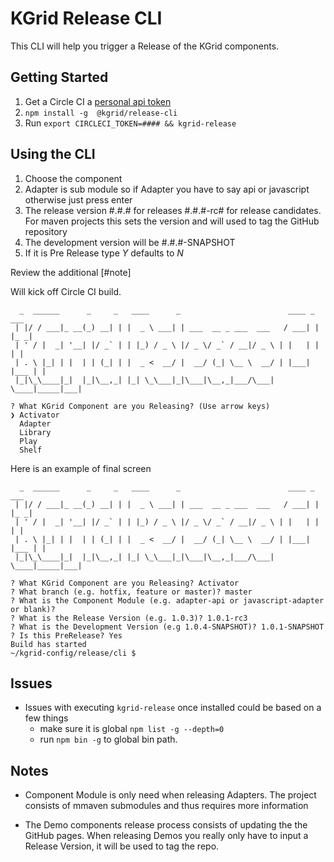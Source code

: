 # KGrid Release CLI

This CLI will help you trigger a Release of the KGrid components.  

## Getting Started

1. Get a Circle CI a [personal api token](https://circleci.com/docs/2.0/managing-api-tokens/#creating-a-personal-api-token)
1.  ```npm install -g  @kgrid/release-cli ```
1. Run ```export CIRCLECI_TOKEN=#### && kgrid-release``` 

## Using the CLI
 
1. Choose the component
1. Adapter is sub module so if Adapter you have to say api or javascript otherwise just press enter
1. The release version  #.#.# for releases #.#.#-rc# for release candidates. For maven projects this sets
the version and will used to tag the GitHub repository
1. The development version will be #.#.#-SNAPSHOT
1. If it is Pre Release type _Y_ defaults to _N_

Review the additional [#note]

Will kick off Circle CI build.

```text
  _  ______      _     _   ____      _                        ____ _     ___ 
 | |/ / ___|_ __(_) __| | |  _ \ ___| | ___  __ _ ___  ___   / ___| |   |_ _|
 | ' / |  _| '__| |/ _` | | |_) / _ \ |/ _ \/ _` / __|/ _ \ | |   | |    | | 
 | . \ |_| | |  | | (_| | |  _ <  __/ |  __/ (_| \__ \  __/ | |___| |___ | | 
 |_|\_\____|_|  |_|\__,_| |_| \_\___|_|\___|\__,_|___/\___|  \____|_____|___|
                                                                             
? What KGrid Component are you Releasing? (Use arrow keys)
❯ Activator 
  Adapter 
  Library 
  Play 
  Shelf 
```


Here is an example of final screen

```text
  _  ______      _     _   ____      _                        ____ _     ___ 
 | |/ / ___|_ __(_) __| | |  _ \ ___| | ___  __ _ ___  ___   / ___| |   |_ _|
 | ' / |  _| '__| |/ _` | | |_) / _ \ |/ _ \/ _` / __|/ _ \ | |   | |    | | 
 | . \ |_| | |  | | (_| | |  _ <  __/ |  __/ (_| \__ \  __/ | |___| |___ | | 
 |_|\_\____|_|  |_|\__,_| |_| \_\___|_|\___|\__,_|___/\___|  \____|_____|___|
                                                                             
? What KGrid Component are you Releasing? Activator
? What branch (e.g. hotfix, feature or master)? master
? What is the Component Module (e.g. adapter-api or javascript-adapter or blank)? 
? What is the Release Version (e.g. 1.0.3)? 1.0.1-rc3
? What is the Development Version (e.g 1.0.4-SNAPSHOT)? 1.0.1-SNAPSHOT
? Is this PreRelease? Yes
Build has started
~/kgrid-config/release/cli $ 

```

## Issues
- Issues with executing ```kgrid-release``` once installed could be based on a few things
  - make sure it is global ```npm list -g --depth=0```
  - run ```npm bin -g``` to global bin path.

## Notes

- Component Module is only need when releasing Adapters.  The project consists of mmaven submodules 
and thus requires more information

- The Demo components release process consists of updating the the GitHub pages.  When releasing Demos
you really only have to input a Release Version, it will be used to tag the repo.





